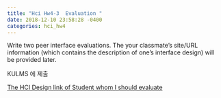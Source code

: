 ```yaml
---
title: "Hci Hw4-3  Evaluation "
date: 2018-12-10 23:58:28 -0400
categories: hci_hw4
---
```

Write two peer interface evaluations. The your classmate’s site/URL information (which contains the description of one’s interface design) will be provided later. 

KULMS 에 제출

[The HCI Design link of Student whom I should evaluate](https://github.com/jiws829/hci)
